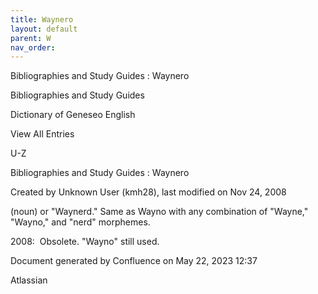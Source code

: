 ```yaml
---
title: Waynero
layout: default
parent: W
nav_order:
---
```


Bibliographies and Study Guides : Waynero

Bibliographies and Study Guides

Dictionary of Geneseo English

View All Entries

U-Z

Bibliographies and Study Guides : Waynero

Created by  Unknown User (kmh28), last modified on Nov 24, 2008

(noun) or &quot;Waynerd.&quot; Same as Wayno with any combination of &quot;Wayne,&quot; &quot;Wayno,&quot; and &quot;nerd&quot; morphemes.

2008:  Obsolete. &quot;Wayno&quot; still used.

Document generated by Confluence on May 22, 2023 12:37

Atlassian
